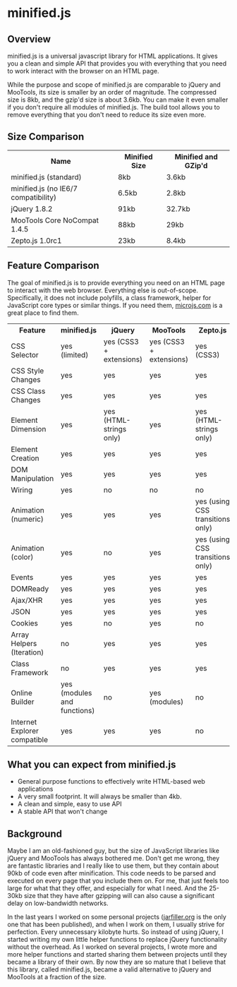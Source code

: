 minified.js
============

Overview
----------
minified.js is a universal javascript library for HTML applications. It gives you a clean and simple API that provides you 
with everything that you need to work interact with the browser on an HTML page. 

While the purpose and scope of minified.js are comparable to jQuery and MooTools, its size is 
smaller by an order of magnitude. The compressed size is 8kb, and the gzip'd size is about 3.6kb. 
You can make it even smaller if you don't require all modules of minified.js. The build tool allows you to remove 
everything that you don't need to reduce its size even more. 

Size Comparison
-----------------
<table>
<tr><th>Name</th><th>Minified Size</th><th>Minified and GZip'd</th></tr>
<tr><td>minified.js (standard)</td><td>8kb</td><td>3.6kb</td></tr>
<tr><td>minified.js (no IE6/7 compatibility)</td><td>6.5kb</td><td>2.8kb</td></tr>
<tr><td>jQuery 1.8.2</td><td>91kb</td><td>32.7kb</td></tr>
<tr><td>MooTools Core NoCompat 1.4.5</td><td>88kb</td><td>29kb</td></tr>
<tr><td>Zepto.js 1.0rc1</td><td>23kb</td><td>8.4kb</td></tr>
</table>

Feature Comparison
--------------------
The goal of minified.js is to provide everything you need on an HTML page to interact with the web browser. Everything else is out-of-scope. 
Specifically, it does not include polyfills, a class framework, helper for JavaScript core types or similar things. 
If you need them, <a href="http://microjs.com">microjs.com</a> is a great place to find them.
<table>
<tr><th>Feature</th><th>minified.js</th><th>jQuery</th><th>MooTools</th><th>Zepto.js</th></tr>
<tr><td>CSS Selector</td><td>yes (limited)</td><td>yes (CSS3 + extensions)</td><td>yes (CSS3 + extensions)</td><td>yes (CSS3)</td></tr>
<tr><td>CSS Style Changes</td><td>yes</td> <td>yes</td> <td>yes</td> <td>yes</td></tr>
<tr><td>CSS Class Changes</td><td>yes</td> <td>yes</td> <td>yes</td> <td>yes</td></tr>
<tr><td>Element Dimension</td><td>yes</td> <td>yes (HTML-strings only)</td> <td>yes</td> <td>yes (HTML-strings only)</td></tr>
<tr><td>Element Creation</td><td>yes</td> <td>yes</td> <td>yes</td> <td>yes</td></tr>
<tr><td>DOM Manipulation</td><td>yes</td> <td>yes</td> <td>yes</td> <td>yes</td></tr>
<tr><td>Wiring</td><td>yes</td> <td>no</td> <td>no</td> <td>no</td></tr>
<tr><td>Animation (numeric)</td><td>yes</td> <td>yes</td> <td>yes</td> <td>yes (using CSS transitions only)</td></tr>
<tr><td>Animation (color)</td><td>yes</td> <td>no</td> <td>yes</td> <td>yes (using CSS transitions only)</td></tr>
<tr><td>Events</td><td>yes</td> <td>yes</td> <td>yes</td> <td>yes</td></tr>
<tr><td>DOMReady</td><td>yes</td><td>yes</td><td>yes</td> <td>yes</td></tr>
<tr><td>Ajax/XHR</td><td>yes</td> <td>yes</td> <td>yes</td> <td>yes</td></tr>
<tr><td>JSON</td><td>yes</td> <td>yes</td> <td>yes</td> <td>yes</td></tr>
<tr><td>Cookies</td><td>yes</td> <td>no</td> <td>yes</td> <td>no</td></tr>
<tr><td>Array Helpers (Iteration)</td> <td>no</td> <td>yes</td> <td>yes</td> <td>yes</td></tr>
<tr><td>Class Framework</td> <td>no</td> <td>yes</td> <td>yes</td> <td>yes</td></tr>
<tr><td>Online Builder</td> <td>yes (modules and functions)</td> <td>no</td> <td>yes (modules)</td> <td>no</td></tr>
<tr><td>Internet Explorer compatible</td> <td>yes</td> <td>yes</td> <td>yes</td> <td>no</td></tr>
</table>


What you can expect from minified.js
-------------------------------------
* General purpose functions to effectively write HTML-based web applications
* A very small footprint. It will always be smaller than 4kb.
* A clean and simple, easy to use API 
* A stable API that won't change


Background
------------
Maybe I am an old-fashioned guy, but the size of JavaScript libraries like jQuery and MooTools has always bothered me. 
Don't get me wrong, they are fantastic libraries and I really like to use them, but they contain about 90kb of code even after minification. 
This code needs to be parsed and executed on every page that you include them on.  For me, that just feels too large for what that they offer, 
and especially for what I need. And the 25-30kb size that they have after gzipping will can also cause a significant delay on low-bandwidth networks.

In the last years I worked on some personal projects (<a href="http://jarfiller.org">jarfiller.org</a> is the only one that has been published), 
and when I work on them, I usually strive for perfection. Every unnecessary kilobyte hurts.  So instead of using jQuery, I started writing my own 
little helper functions to replace jQuery functionality without the overhead. As I worked on several projects, I wrote more and more helper 
functions and started sharing them between projects until they became a library of their own.  By now they are so mature that I believe that this 
library, called minified.js, became a valid alternative to jQuery and MooTools at a fraction of the size.
